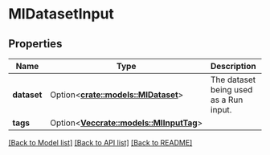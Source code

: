 # MlDatasetInput

## Properties

Name | Type | Description | Notes
------------ | ------------- | ------------- | -------------
**dataset** | Option<[**crate::models::MlDataset**](MlDataset.md)> | The dataset being used as a Run input. | [optional]
**tags** | Option<[**Vec<crate::models::MlInputTag>**](MlInputTag.md)> |  | [optional]

[[Back to Model list]](../README.md#documentation-for-models) [[Back to API list]](../README.md#documentation-for-api-endpoints) [[Back to README]](../README.md)


